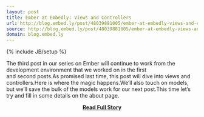 ```yaml
---
layout: post
title: Ember at Embedly: Views and Controllers
url: http://blog.embed.ly/post/48039881005/ember-at-embedly-views-and-controllers
source: http://blog.embed.ly/post/48039881005/ember-at-embedly-views-and-controllers
domain: blog.embed.ly
---
```

{% include JB/setup %}<p>The third post in our series on Ember will continue to work from the development environment that we worked on in the first and second posts.As promised last time, this post will dive into views and controllers.Here is where the magic happens.We’ll also touch on models, but we’ll save the bulk of the models work for our next post.This time let’s try and fill in some details on the about page.</p>
<center><p><a href="http://blog.embed.ly/post/48039881005/ember-at-embedly-views-and-controllers" style='padding:25px; font-sze:18px; font-weight: bold;'>Read Full Story</a></p></center>
